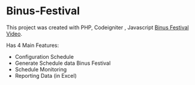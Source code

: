 # Binus-Festival

This project was created with PHP, Codeigniter , Javascript
[Binus Festival Video](https://goo.gl/x1Upwe).

Has 4 Main Features:
- Configuration Schedule
- Generate Schedule data Binus Festival
- Schedule Monitoring
- Reporting Data (in Excel)



